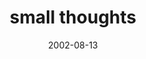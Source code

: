 ---
layout: base.njk
title : 'small thoughts' 
view_title : 'small thoughts' 
year : '2002' 
date : '2002-08-13' 
img_file : '/drawing/smallthoughts.png' 
html_file : 'smallthoughts' 
next_html : 'ificouldbeanythingidbea.html' 
year_order : '138' 
permalink : "title/{{html_file}}.html"
---